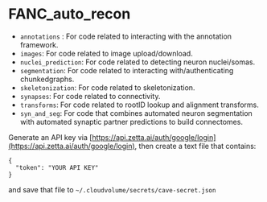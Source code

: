 # FANC_auto_recon
- `annotations` : For code related to interacting with the annotation framework.
- `images`: For code related to image upload/download.
- `nuclei_prediction`: For code related to detecting neuron nuclei/somas.
- `segmentation`: For code related to interacting with/authenticating chunkedgraphs.
- `skeletonization`: For code related to skeletonization.
- `synapses`: For code related to connectivity.
- `transforms`: For code related to rootID lookup and alignment transforms.
- `syn_and_seg`: For code that combines automated neuron segmentation with automated synaptic partner predictions to build connectomes.

Generate an API key via [https://api.zetta.ai/auth/google/login](https://api.zetta.ai/auth/google/login), then create a text file that contains:

    {
      "token": "YOUR API KEY"
    }

and save that file to `~/.cloudvolume/secrets/cave-secret.json`
